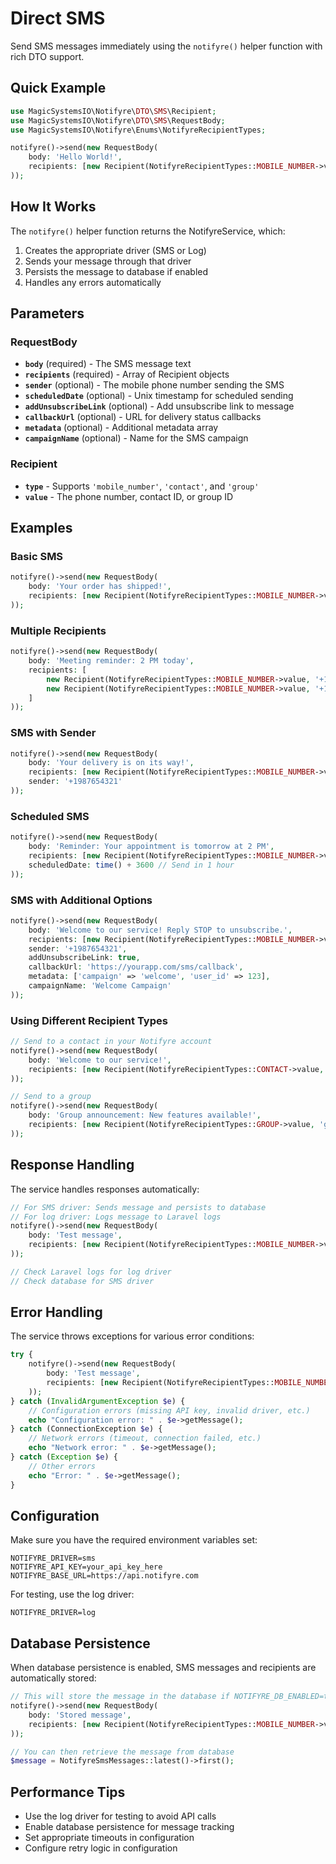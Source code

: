 # Direct SMS

Send SMS messages immediately using the `notifyre()` helper function with rich DTO support.

## Quick Example

```php
use MagicSystemsIO\Notifyre\DTO\SMS\Recipient;
use MagicSystemsIO\Notifyre\DTO\SMS\RequestBody;
use MagicSystemsIO\Notifyre\Enums\NotifyreRecipientTypes;

notifyre()->send(new RequestBody(
    body: 'Hello World!',
    recipients: [new Recipient(NotifyreRecipientTypes::MOBILE_NUMBER->value, '+1234567890')]
));
```

## How It Works

The `notifyre()` helper function returns the NotifyreService, which:

1. Creates the appropriate driver (SMS or Log)
2. Sends your message through that driver
3. Persists the message to database if enabled
4. Handles any errors automatically

## Parameters

### RequestBody

- **`body`** (required) - The SMS message text
- **`recipients`** (required) - Array of Recipient objects
- **`sender`** (optional) - The mobile phone number sending the SMS
- **`scheduledDate`** (optional) - Unix timestamp for scheduled sending
- **`addUnsubscribeLink`** (optional) - Add unsubscribe link to message
- **`callbackUrl`** (optional) - URL for delivery status callbacks
- **`metadata`** (optional) - Additional metadata array
- **`campaignName`** (optional) - Name for the SMS campaign

### Recipient

- **`type`** - Supports `'mobile_number'`, `'contact'`, and `'group'`
- **`value`** - The phone number, contact ID, or group ID

## Examples

### Basic SMS

```php
notifyre()->send(new RequestBody(
    body: 'Your order has shipped!',
    recipients: [new Recipient(NotifyreRecipientTypes::MOBILE_NUMBER->value, '+15551234567')]
));
```

### Multiple Recipients

```php
notifyre()->send(new RequestBody(
    body: 'Meeting reminder: 2 PM today',
    recipients: [
        new Recipient(NotifyreRecipientTypes::MOBILE_NUMBER->value, '+15551234567'),
        new Recipient(NotifyreRecipientTypes::MOBILE_NUMBER->value, '+15559876543'),
    ]
));
```

### SMS with Sender

```php
notifyre()->send(new RequestBody(
    body: 'Your delivery is on its way!',
    recipients: [new Recipient(NotifyreRecipientTypes::MOBILE_NUMBER->value, '+1234567890')],
    sender: '+1987654321'
));
```

### Scheduled SMS

```php
notifyre()->send(new RequestBody(
    body: 'Reminder: Your appointment is tomorrow at 2 PM',
    recipients: [new Recipient(NotifyreRecipientTypes::MOBILE_NUMBER->value, '+1234567890')],
    scheduledDate: time() + 3600 // Send in 1 hour
));
```

### SMS with Additional Options

```php
notifyre()->send(new RequestBody(
    body: 'Welcome to our service! Reply STOP to unsubscribe.',
    recipients: [new Recipient(NotifyreRecipientTypes::MOBILE_NUMBER->value, '+1234567890')],
    sender: '+1987654321',
    addUnsubscribeLink: true,
    callbackUrl: 'https://yourapp.com/sms/callback',
    metadata: ['campaign' => 'welcome', 'user_id' => 123],
    campaignName: 'Welcome Campaign'
));
```

### Using Different Recipient Types

```php
// Send to a contact in your Notifyre account
notifyre()->send(new RequestBody(
    body: 'Welcome to our service!',
    recipients: [new Recipient(NotifyreRecipientTypes::CONTACT->value, 'contact_123')]
));

// Send to a group
notifyre()->send(new RequestBody(
    body: 'Group announcement: New features available!',
    recipients: [new Recipient(NotifyreRecipientTypes::GROUP->value, 'group_456')]
));
```

## Response Handling

The service handles responses automatically:

```php
// For SMS driver: Sends message and persists to database
// For log driver: Logs message to Laravel logs
notifyre()->send(new RequestBody(
    body: 'Test message',
    recipients: [new Recipient(NotifyreRecipientTypes::MOBILE_NUMBER->value, '+1234567890')]
));

// Check Laravel logs for log driver
// Check database for SMS driver
```

## Error Handling

The service throws exceptions for various error conditions:

```php
try {
    notifyre()->send(new RequestBody(
        body: 'Test message',
        recipients: [new Recipient(NotifyreRecipientTypes::MOBILE_NUMBER->value, '+1234567890')]
    ));
} catch (InvalidArgumentException $e) {
    // Configuration errors (missing API key, invalid driver, etc.)
    echo "Configuration error: " . $e->getMessage();
} catch (ConnectionException $e) {
    // Network errors (timeout, connection failed, etc.)
    echo "Network error: " . $e->getMessage();
} catch (Exception $e) {
    // Other errors
    echo "Error: " . $e->getMessage();
}
```

## Configuration

Make sure you have the required environment variables set:

```env
NOTIFYRE_DRIVER=sms
NOTIFYRE_API_KEY=your_api_key_here
NOTIFYRE_BASE_URL=https://api.notifyre.com
```

For testing, use the log driver:

```env
NOTIFYRE_DRIVER=log
```

## Database Persistence

When database persistence is enabled, SMS messages and recipients are automatically stored:

```php
// This will store the message in the database if NOTIFYRE_DB_ENABLED=true
notifyre()->send(new RequestBody(
    body: 'Stored message',
    recipients: [new Recipient(NotifyreRecipientTypes::MOBILE_NUMBER->value, '+1234567890')]
));

// You can then retrieve the message from database
$message = NotifyreSmsMessages::latest()->first();
```

## Performance Tips

- Use the log driver for testing to avoid API calls
- Enable database persistence for message tracking
- Set appropriate timeouts in configuration
- Configure retry logic in configuration
